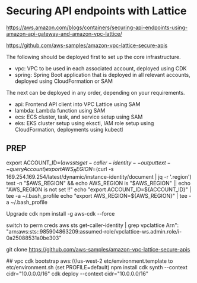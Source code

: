 # Securing API endpoints with Lattice

https://aws.amazon.com/blogs/containers/securing-api-endpoints-using-amazon-api-gateway-and-amazon-vpc-lattice/


https://github.com/aws-samples/amazon-vpc-lattice-secure-apis

The following should be deployed first to set up the core infrastructure.

* vpc: VPC to be used in each associated account, deployed using CDK
* spring: Spring Boot application that is deployed in all relevant accounts, deployed using CloudFormation or SAM

The next can be deployed in any order, depending on your requirements.

* api: Frontend API client into VPC Lattice using SAM
* lambda: Lambda function using SAM
* ecs: ECS cluster, task, and service setup using SAM
* eks: EKS cluster setup using eksctl, IAM role setup using CloudFormation, deployments using kubectl

## PREP
export ACCOUNT_ID=$(aws sts get-caller-identity --output text --query Account)
export AWS_REGION=$(curl -s 169.254.169.254/latest/dynamic/instance-identity/document | jq -r '.region')
test -n "$AWS_REGION" && echo AWS_REGION is "$AWS_REGION" || echo "AWS_REGION is not set !!"
echo "export ACCOUNT_ID=${ACCOUNT_ID}" | tee -a ~/.bash_profile
echo "export AWS_REGION=${AWS_REGION}" | tee -a ~/.bash_profile

Upgrade cdk
npm install -g aws-cdk --force

switch to perm creds
aws sts get-caller-identity | grep vpclattice
Arn": "arn:aws:sts::985904863209:assumed-role/vpclattice-ws.admin.role/i-0a25088531a0be303"


git clone https://github.com/aws-samples/amazon-vpc-lattice-secure-apis


## vpc
cdk bootstrap  aws://<your-aws-account-id>/us-west-2
etc/environment.template to etc/environment.sh (set PROFILE=default)
npm install
cdk synth --context cidr="10.0.0.0/16"
cdk deploy --context cidr="10.0.0.0/16"







